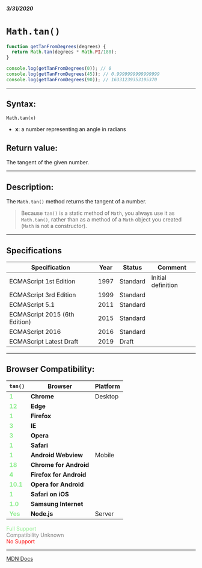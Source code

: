##### 3/31/2020
# `Math.tan()`

```js
function getTanFromDegrees(degrees) {
  return Math.tan(degrees * Math.PI/180);
}

console.log(getTanFromDegrees(0)); // 0
console.log(getTanFromDegrees(45)); // 0.9999999999999999
console.log(getTanFromDegrees(90)); // 16331239353195370
```

---

## Syntax:
`Math.tan(x)`

* **x**: a number representing an angle in radians 

## Return value:
The tangent of the given number.

---

## Description:
The `Math.tan()` method returns the tangent of a number.

  > Because `tan()` is a static method of `Math`, you always use it as `Math.tan()`, rather than as a method of a `Math` object you created (`Math` is not a constructor).

---

## Specifications
| Specification | Year | Status | Comment |
|---|---|---|---|
| ECMAScript 1st Edition | 1997 | Standard | Initial definition |
| ECMAScript 3rd Edition | 1999 | Standard |  |
| ECMAScript 5.1 | 2011 | Standard |  |
| ECMAScript 2015 (6th Edition) | 2015 | Standard |  |
| ECMAScript 2016 | 2016 | Standard |  |
| ECMAScript Latest Draft | 2019 | Draft |  |

---

## Browser Compatibility:
| `tan()` | Browser | Platform |
|---|---|---|
| <span style="color: lightgreen">**1**</span> | **Chrome** | Desktop | 
| <span style="color: lightgreen">**12**</span> | **Edge** || 
| <span style="color: lightgreen">**1**</span> | **Firefox** || 
| <span style="color: lightgreen">**3**</span> | **IE** || 
| <span style="color: lightgreen">**3**</span> | **Opera** || 
| <span style="color: lightgreen">**1**</span> | **Safari** || 
| <span style="color: lightgreen">**1**</span> | **Android Webview** | Mobile | 
| <span style="color: lightgreen">**18**</span> | **Chrome for Android** || 
| <span style="color: lightgreen">**4**</span> | **Firefox for Android** || 
| <span style="color: lightgreen">**10.1**</span> | **Opera for Android** || 
| <span style="color: lightgreen">**1**</span> | **Safari on iOS** || 
| <span style="color: lightgreen">**1.0**</span> | **Samsung Internet** || 
| <span style="color: lightgreen">**Yes**</span> | **Node.js** | Server | 

<span style="color: lightgreen">Full Support</span>  
<span style="color: grey">Compatibility Unknown</span>  
<span style="color: red">No Support</span>

---

[MDN Docs](https://developer.mozilla.org/en-US/docs/Web/JavaScript/Reference/Global_Objects/Math/tan)